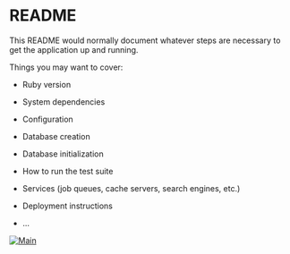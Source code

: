 # README

This README would normally document whatever steps are necessary to get the
application up and running.

Things you may want to cover:

* Ruby version

* System dependencies

* Configuration

* Database creation

* Database initialization

* How to run the test suite

* Services (job queues, cache servers, search engines, etc.)

* Deployment instructions

* ...


[![Main](https://github.com/llss1989/taskmanager/actions/workflows/main.yml/badge.svg)](https://github.com/llss1989/taskmanager/actions/workflows/main.yml)